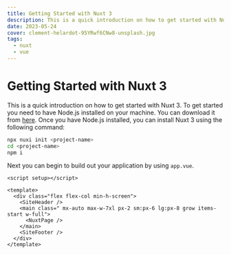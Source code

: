 ```yaml
---
title: Getting Started with Nuxt 3
description: This is a quick introduction on how to get started with Nuxt 3.
date: 2023-05-24
cover: clement-helardot-95YRwf6CNw8-unsplash.jpg
tags:
  - nuxt
  - vue
---
```


# Getting Started with Nuxt 3

This is a quick introduction on how to get started with Nuxt 3. To get started you need to have Node.js installed on your machine. You can download it from [here](https://nodejs.org/en/download/). Once you have Node.js installed, you can install Nuxt 3 using the following command:

```bash
npx nuxi init <project-name>
cd <project-name>
npm i
```

Next you can begin to build out your application by using `app.vue`.

```vue
<script setup></script>

<template>
  <div class="flex flex-col min-h-screen">
    <SiteHeader />
    <main class=" mx-auto max-w-7xl px-2 sm:px-6 lg:px-8 grow items-start w-full">
      <NuxtPage />
    </main>
    <SiteFooter />
  </div>
</template>